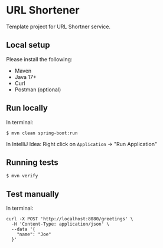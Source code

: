 # URL Shortener

Template project for URL Shortner service.

## Local setup

Please install the following:

* Maven
* Java 17+
* Curl
* Postman (optional)

## Run locally

In terminal:

```
$ mvn clean spring-boot:run
```

In IntelliJ Idea: Right click on `Application` -> "Run Application"

## Running tests

```
$ mvn verify
```

## Test manually

In terminal:

```
curl -X POST 'http://localhost:8080/greetings' \
  -H 'Content-Type: application/json' \
  --data '{
    "name": "Joe"
  }'
```


